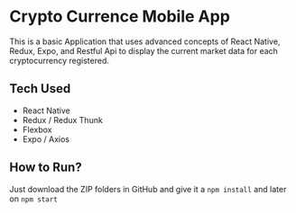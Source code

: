 # Crypto Currence Mobile App

This is a basic Application that uses advanced concepts of React Native, Redux, Expo, and Restful Api to 
display the current market data for each cryptocurrency registered.

## Tech Used

- React Native
- Redux / Redux Thunk
- Flexbox
- Expo / Axios

## How to Run?

Just download the ZIP folders in GitHub and give it a `npm install` and later on `npm start`
